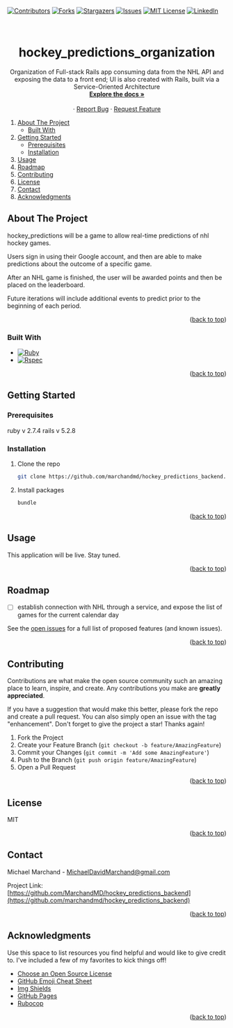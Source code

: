 <!-- Improved compatibility of back to top link: See: https://github.com/marchandmd/hockey_predictions_backend/pull/73 -->

<a name="readme-top"></a>

<!--
*** Thanks for checking out the hockey_predictions_backend. If you have a suggestion
*** that would make this better, please fork the repo and create a pull request
*** or simply open an issue with the tag "enhancement".
*** Don't forget to give the project a star!
*** Thanks again! Now go create something AMAZING! :D
-->

<!-- PROJECT SHIELDS -->
<!--
*** I'm using markdown "reference style" links for readability.
*** Reference links are enclosed in brackets [ ] instead of parentheses ( ).
*** See the bottom of this document for the declaration of the reference variables
*** for contributors-url, forks-url, etc. This is an optional, concise syntax you may use.
*** https://www.markdownguide.org/basic-syntax/#reference-style-links
-->

[![Contributors][contributors-shield]][contributors-url]
[![Forks][forks-shield]][forks-url]
[![Stargazers][stars-shield]][stars-url]
[![Issues][issues-shield]][issues-url]
[![MIT License][license-shield]][license-url]
[![LinkedIn][linkedin-shield]][linkedin-url]

<!-- PROJECT LOGO -->
<br />
<div align="center">

  <h1 align="center">hockey_predictions_organization</h1>

  <p align="center">
    Organization of Full-stack Rails app consuming data from the NHL API and exposing the data to a front end; UI is also created with Rails, built via a Service-Oriented Architecture
    <br />
    <a href="https://github.com/marchandmd/hockey_predictions_organization"><strong>Explore the docs »</strong></a>
    <br />
    <br />
    <!-- <a href="https://github.com/marchandmd/hockey_predictions_backend">View Demo</a> -->
    ·
    <a href="https://github.com/marchandmd/hockey_predictions_backend/issues">Report Bug</a>
    ·
    <a href="https://github.com/marchandmd/hockey_predictions_backend/issues">Request Feature</a>
  </p>
</div>

<!-- TABLE OF CONTENTS -->
  <ol>
    <li>
      <a href="#about-the-project">About The Project</a>
      <ul>
        <li><a href="#built-with">Built With</a></li>
      </ul>
    </li>
    <li>
      <a href="#getting-started">Getting Started</a>
      <ul>
        <li><a href="#prerequisites">Prerequisites</a></li>
        <li><a href="#installation">Installation</a></li>
      </ul>
    </li>
    <li><a href="#usage">Usage</a></li>
    <li><a href="#roadmap">Roadmap</a></li>
    <li><a href="#contributing">Contributing</a></li>
    <li><a href="#license">License</a></li>
    <li><a href="#contact">Contact</a></li>
    <li><a href="#acknowledgments">Acknowledgments</a></li>
  </ol>

<!-- ABOUT THE PROJECT -->

## About The Project

hockey_predictions will be a game to allow real-time predictions of nhl hockey games.

Users sign in using their Google account, and then are able to make predictions about the outcome of a specific game.

After an NHL game is finished, the user will be awarded points and then be placed on the leaderboard.

Future iterations will include additional events to predict prior to the beginning of each period.

<p align="right">(<a href="#readme-top">back to top</a>)</p>

### Built With

-   [![Ruby][ruby.com]][ruby-url]
-   [![Rspec][rspec.com]][rspec-url]

<p align="right">(<a href="#readme-top">back to top</a>)</p>

<!-- GETTING STARTED -->

## Getting Started

### Prerequisites

ruby v 2.7.4
rails v 5.2.8

### Installation

1. Clone the repo
    ```sh
    git clone https://github.com/marchandmd/hockey_predictions_backend.git
    ```
2. Install packages
    ```sh
    bundle
    ```

<p align="right">(<a href="#readme-top">back to top</a>)</p>

<!-- USAGE EXAMPLES -->

## Usage

This application will be live. Stay tuned.

<p align="right">(<a href="#readme-top">back to top</a>)</p>

<!-- ROADMAP -->

## Roadmap

- [ ] establish connection with NHL through a service, and expose the list of games for the current calendar day

See the [open issues](https://github.com/marchandmd/hockey_predictions_backend/issues) for a full list of proposed features (and known issues).

<p align="right">(<a href="#readme-top">back to top</a>)</p>

<!-- CONTRIBUTING -->

## Contributing

Contributions are what make the open source community such an amazing place to learn, inspire, and create. Any contributions you make are **greatly appreciated**.

If you have a suggestion that would make this better, please fork the repo and create a pull request. You can also simply open an issue with the tag "enhancement".
Don't forget to give the project a star! Thanks again!

1. Fork the Project
2. Create your Feature Branch (`git checkout -b feature/AmazingFeature`)
3. Commit your Changes (`git commit -m 'Add some AmazingFeature'`)
4. Push to the Branch (`git push origin feature/AmazingFeature`)
5. Open a Pull Request

<p align="right">(<a href="#readme-top">back to top</a>)</p>

<!-- LICENSE -->

## License

MIT

<p align="right">(<a href="#readme-top">back to top</a>)</p>

<!-- CONTACT -->

## Contact

Michael Marchand - MichaelDavidMarchand@gmail.com

Project Link: [https://github.com/MarchandMD/hockey_predictions_backend](https://github.com/marchandmd/hockey_predictions_backend)

<p align="right">(<a href="#readme-top">back to top</a>)</p>

<!-- ACKNOWLEDGMENTS -->

## Acknowledgments

Use this space to list resources you find helpful and would like to give credit to. I've included a few of my favorites to kick things off!

-   [Choose an Open Source License](https://choosealicense.com)
-   [GitHub Emoji Cheat Sheet](https://www.webpagefx.com/tools/emoji-cheat-sheet)
-   [Img Shields](https://shields.io)
-   [GitHub Pages](https://pages.github.com)
-   [Rubocop](https://rubocop.org/)

<p align="right">(<a href="#readme-top">back to top</a>)</p>

<!-- MARKDOWN LINKS & IMAGES -->
<!-- https://www.markdownguide.org/basic-syntax/#reference-style-links -->

[contributors-shield]: https://img.shields.io/github/contributors/marchandmd/hockey_predictions_backend.svg?style=for-the-badge
[contributors-url]: https://github.com/marchandmd/hockey_predictions_backend/graphs/contributors
[forks-shield]: https://img.shields.io/github/forks/marchandmd/hockey_predictions_backend.svg?style=for-the-badge
[forks-url]: https://github.com/marchandmd/hockey_predictions_backend/network/members
[stars-shield]: https://img.shields.io/github/stars/marchandmd/hockey_predictions_backend.svg?style=for-the-badge
[stars-url]: https://github.com/marchandmd/hockey_predictions_backend/stargazers
[issues-shield]: https://img.shields.io/github/issues/marchandmd/hockey_predictions_backend.svg?style=for-the-badge
[issues-url]: https://github.com/marchandmd/hockey_predictions_backend/issues
[license-shield]: https://img.shields.io/github/license/marchandmd/hockey_predictions_backend.svg?style=for-the-badge
[license-url]: https://github.com/marchandmd/hockey_predictions_backend/blob/master/LICENSE.txt
[linkedin-shield]: https://img.shields.io/badge/-LinkedIn-black.svg?style=for-the-badge&logo=linkedin&colorB=555
[linkedin-url]: https://linkedin.com/in/marchandmd1
[product-screenshot]: images/screenshot.png
[bootstrap.com]: https://img.shields.io/badge/Bootstrap-563D7C?style=for-the-badge&logo=bootstrap&logoColor=white
[bootstrap-url]: https://getbootstrap.com
[ruby.com]: https://img.shields.io/badge/ruby-v2.7.4-red
[ruby-url]: https://ruby-doc.org/core-2.7.2/
[rspec.com]: https://img.shields.io/badge/rspec-v3.10-success
[rspec-url]: https://rspec.info/documentation/
